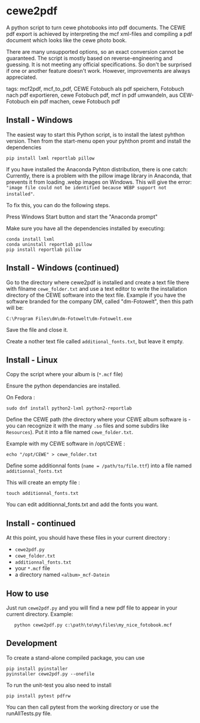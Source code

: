 cewe2pdf
========

A python script to turn cewe photobooks into pdf documents.
The CEWE pdf export is achieved by interpreting the mcf xml-files 
and compiling a pdf document which looks like the cewe photo book.

There are many unsupported options, so an exact conversion cannot be guaranteed. The script is mostly based on reverse-engineering and guessing. It is not meeting any official specifications. So don't be surprised if one or another feature doesn't work. However, improvements are always appreciated.

tags: mcf2pdf, mcf_to_pdf, CEWE Fotobuch als pdf speichern, Fotobuch nach pdf exportieren, cewe Fotobuch pdf, mcf in pdf umwandeln, aus CEW-Fotobuch ein pdf machen, cewe Fotobuch pdf


Install - Windows
-----------------
The easiest way to start this Python script, is to install the latest pyhthon version.
Then from the start-menu open your pyhthon promt and install the dependencies
```
pip install lxml reportlab pillow
```

If you have installed the Anaconda Pyhton distribution, there is one catch:
Currently, there is a problem with the pillow image library in Anaconda, that prevents it from loading .webp images on Windows.
This will give the error:
`"image file could not be identified because WEBP support not installed"`.

To fix this, you can do the following steps.

Press Windows Start button and start the "Anaconda prompt"

Make sure you have all the dependencies installed by executing:
```
conda install lxml
conda uninstall reportlab pillow
pip install reportlab pillow
```

Install - Windows (continued)
-----------------------------
Go to the directory where cewe2pdf is installed and create a text file there with filname ``cewe_folder.txt``
and use a text editor to write the installation directory of the CEWE software into the text file.
Example
if you have the software branded for the company DM, called "dm-Fotowelt", then this path will be:
```
C:\Program Files\dm\dm-Fotowelt\dm-Fotowelt.exe
```
Save the file and close it.

Create a nother text file called ``additional_fonts.txt``, but leave it empty.

Install - Linux
---------------

Copy the script where your album is (`*.mcf` file)

Ensure the python dependancies are installed.

On Fedora :
```
sudo dnf install python2-lxml python2-reportlab
```

Define the CEWE path (the directory where your CEWE album software is - you can recognize it with the many `.so` files and some subdirs like `Resources`). Put it into a file named `cewe_folder.txt`.

Example with my CEWE software in /opt/CEWE :
```
echo "/opt/CEWE" > cewe_folder.txt
```

Define some additionnal fonts (`name = /path/to/file.ttf`) into a file named `additionnal_fonts.txt`

This will create an empty file :
```
touch additionnal_fonts.txt
```

You can edit additionnal_fonts.txt and add the fonts you want.

Install - continued
-------------------

At this point, you should have these files in your current directory :
* `cewe2pdf.py`
* `cewe_folder.txt`
* `additionnal_fonts.txt`
* your `*.mcf` file
* a directory named `<album>_mcf-Datein`

How to use
----------

Just run `cewe2pdf.py` and you will find a new pdf file to appear in your current directory.
Example:
```
   python cewe2pdf.py c:\path\to\my\files\my_nice_fotobook.mcf
```
Development
-----------
To create a stand-alone compiled package, you can use
```
pip install pyinstaller
pyinstaller cewe2pdf.py --onefile
```

To run the unit-test you also need to install
```
pip install pytest pdfrw
```
You can then call pytest from the working directory or use the runAllTests.py file.
